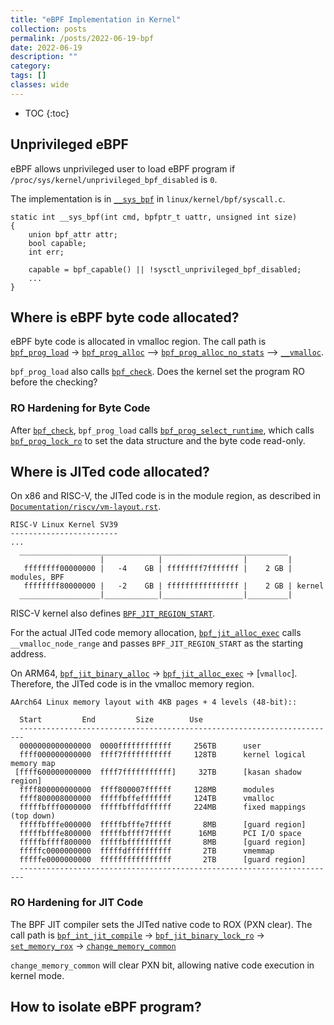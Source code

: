 ```yaml
---
title: "eBPF Implementation in Kernel"
collection: posts
permalink: /posts/2022-06-19-bpf
date: 2022-06-19
description: ""
category: 
tags: []
classes: wide
---
```

* TOC
{:toc}

## Unprivileged eBPF

eBPF allows unprivileged user to load eBPF program if `/proc/sys/kernel/unprivileged_bpf_disabled` is `0`.

The implementation is in [`__sys_bpf`](https://elixir.bootlin.com/linux/v6.3-rc1/source/kernel/bpf/syscall.c#L4944) in `linux/kernel/bpf/syscall.c`.

```
static int __sys_bpf(int cmd, bpfptr_t uattr, unsigned int size)
{
	union bpf_attr attr;
	bool capable;
	int err;

	capable = bpf_capable() || !sysctl_unprivileged_bpf_disabled;
    ...
}
```


## Where is eBPF byte code allocated?
eBPF byte code is allocated in vmalloc region. The call path is 
[`bpf_prog_load`](https://elixir.bootlin.com/linux/v6.3-rc1/source/kernel/bpf/syscall.c#L2482) -> [`bpf_prog_alloc`](https://elixir.bootlin.com/linux/v6.3-rc1/source/kernel/bpf/core.c#L129) --> [`bpf_prog_alloc_no_stats`](https://elixir.bootlin.com/linux/v6.3-rc1/source/kernel/bpf/core.c#L90) --> [`__vmalloc`](https://elixir.bootlin.com/linux/v6.3-rc1/source/kernel/bpf/core.c#L97).

`bpf_prog_load` also calls [`bpf_check`](https://elixir.bootlin.com/linux/v6.3-rc1/source/kernel/bpf/syscall.c#L2632). Does the kernel set the program RO before the checking? 

### RO Hardening for Byte Code

After [`bpf_check`](https://elixir.bootlin.com/linux/v6.3-rc1/source/kernel/bpf/syscall.c#L2632), `bpf_prog_load` calls [`bpf_prog_select_runtime`](https://elixir.bootlin.com/linux/v6.3-rc1/source/kernel/bpf/syscall.c#L2636), which calls [`bpf_prog_lock_ro`](https://elixir.bootlin.com/linux/v6.3-rc1/source/kernel/bpf/core.c#L2211) to set the data structure and the byte code read-only.

## Where is JITed code allocated?
On x86 and RISC-V, the JITed code is in the module region, as described in [`Documentation/riscv/vm-layout.rst`](https://elixir.bootlin.com/linux/v6.3-rc1/source/Documentation/riscv/vm-layout.rst#L61).
```
RISC-V Linux Kernel SV39
------------------------
...
  ____________________________________________________________
                    |            |                  |         |
   ffffffff00000000 |   -4    GB | ffffffff7fffffff |    2 GB | modules, BPF
   ffffffff80000000 |   -2    GB | ffffffffffffffff |    2 GB | kernel
  __________________|____________|__________________|_________|

```

RISC-V kernel also defines [`BPF_JIT_REGION_START`](https://elixir.bootlin.com/linux/v6.3-rc1/source/arch/riscv/include/asm/pgtable.h#L45). 

For the actual JITed code memory allocation, [`bpf_jit_alloc_exec`](https://elixir.bootlin.com/linux/v6.3-rc1/source/arch/riscv/net/bpf_jit_core.c#L190) calls `__vmalloc_node_range` and passes `BPF_JIT_REGION_START` as the starting address.


On ARM64, [`bpf_jit_binary_alloc`](https://elixir.bootlin.com/linux/v6.3-rc1/source/kernel/bpf/core.c#L998) -> [`bpf_jit_alloc_exec`](https://elixir.bootlin.com/linux/v6.3-rc1/source/arch/arm64/net/bpf_jit_comp.c#L1625) -> [`vmalloc`]. Therefore, the JITed code is in the vmalloc memory region.
```
AArch64 Linux memory layout with 4KB pages + 4 levels (48-bit)::

  Start			End			Size		Use
  -----------------------------------------------------------------------
  0000000000000000	0000ffffffffffff	 256TB		user
  ffff000000000000	ffff7fffffffffff	 128TB		kernel logical memory map
 [ffff600000000000	ffff7fffffffffff]	  32TB		[kasan shadow region]
  ffff800000000000	ffff800007ffffff	 128MB		modules
  ffff800008000000	fffffbffefffffff	 124TB		vmalloc
  fffffbfff0000000	fffffbfffdffffff	 224MB		fixed mappings (top down)
  fffffbfffe000000	fffffbfffe7fffff	   8MB		[guard region]
  fffffbfffe800000	fffffbffff7fffff	  16MB		PCI I/O space
  fffffbffff800000	fffffbffffffffff	   8MB		[guard region]
  fffffc0000000000	fffffdffffffffff	   2TB		vmemmap
  fffffe0000000000	ffffffffffffffff	   2TB		[guard region]
  -----------------------------------------------------------------------
```

### RO Hardening for JIT Code

The BPF JIT compiler sets the JITed native code to ROX (PXN clear). The call path is 
[`bpf_int_jit_compile`](https://elixir.bootlin.com/linux/v6.3-rc1/source/arch/arm64/net/bpf_jit_comp.c#L1453) -> [`bpf_jit_binary_lock_ro`](https://elixir.bootlin.com/linux/v6.3-rc1/source/arch/arm64/net/bpf_jit_comp.c#L1586) -> [`set_memory_rox`](https://elixir.bootlin.com/linux/v6.3-rc1/source/include/linux/set_memory.h#L18) -> [`change_memory_common`](https://elixir.bootlin.com/linux/v6.3-rc1/source/arch/arm64/mm/pageattr.c#L64)


`change_memory_common` will clear PXN bit, allowing native code execution in kernel mode.

## How to isolate eBPF program?
